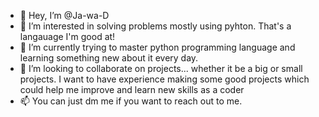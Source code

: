 - 👋 Hey, I’m @Ja-wa-D
- 👀 I’m interested in solving problems mostly using pyhton. That's a langauage I'm good at!
- 🌱 I’m currently trying to master python programming language and learning something new about it every day.
- 💞️ I’m looking to collaborate on projects... whether it be a big or small projects. I want to have experience making some 
     good projects which could help me improve and learn new skills as a coder
- 📫 You can just dm me if you want to reach out to me.
